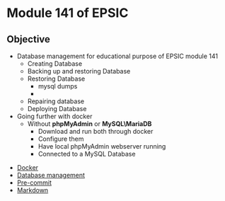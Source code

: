 # Module 141 of EPSIC

## Objective

* Database management for educational purpose of EPSIC module 141
  * Creating Database
  * Backing up and restoring Database
  * Restoring Database
    - mysql dumps
    -
  * Repairing database
  * Deploying Database
* Going further with docker
  * Without **phpMyAdmin** or **MySQL\\MariaDB**
    - Download and run both through docker
    - Configure them
    - Have local phpMyAdmin webserver running
    - Connected to a MySQL Database



- [Docker](./docs/docker.md)
- [Database management](./docs/mysql_mariadb_database_management.md)
- [Pre-commit](./docs/pre-commit.md)
- [Markdown](./docs/markdown.md)
